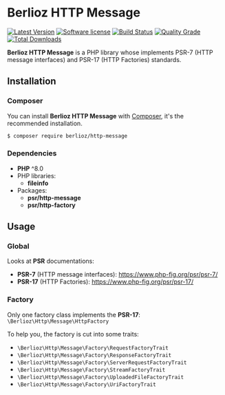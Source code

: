 # Berlioz HTTP Message

[![Latest Version](https://img.shields.io/packagist/v/berlioz/http-message.svg?style=flat-square)](https://github.com/BerliozFramework/HttpMessage/releases)
[![Software license](https://img.shields.io/github/license/BerliozFramework/HttpMessage.svg?style=flat-square)](https://github.com/BerliozFramework/HttpMessage/blob/2.x/LICENSE)
[![Build Status](https://img.shields.io/github/workflow/status/BerliozFramework/HttpMessage/Tests/2.x.svg?style=flat-square)](https://github.com/BerliozFramework/HttpMessage/actions/workflows/tests.yml?query=branch%3A2.x)
[![Quality Grade](https://img.shields.io/codacy/grade/3175956ccec64633be9a057cf549faf2/2.x.svg?style=flat-square)](https://www.codacy.com/manual/BerliozFramework/HttpMessage)
[![Total Downloads](https://img.shields.io/packagist/dt/berlioz/http-message.svg?style=flat-square)](https://packagist.org/packages/berlioz/http-message)

**Berlioz HTTP Message** is a PHP library whose implements PSR-7 (HTTP message interfaces) and PSR-17 (HTTP Factories) standards.

## Installation

### Composer

You can install **Berlioz HTTP Message** with [Composer](https://getcomposer.org/), it's the recommended installation.

```bash
$ composer require berlioz/http-message
```

### Dependencies

- **PHP** ^8.0
- PHP libraries:
  - **fileinfo**
- Packages:
  - **psr/http-message**
  - **psr/http-factory**

## Usage

### Global

Looks at **PSR** documentations:
- **PSR-7** (HTTP message interfaces): https://www.php-fig.org/psr/psr-7/
- **PSR-17** (HTTP Factories): https://www.php-fig.org/psr/psr-17/

### Factory

Only one factory class implements the **PSR-17**:
`\Berlioz\Http\Message\HttpFactory`

To help you, the factory is cut into some traits:

- `\Berlioz\Http\Message\Factory\RequestFactoryTrait`
- `\Berlioz\Http\Message\Factory\ResponseFactoryTrait`
- `\Berlioz\Http\Message\Factory\ServerRequestFactoryTrait`
- `\Berlioz\Http\Message\Factory\StreamFactoryTrait`
- `\Berlioz\Http\Message\Factory\UploadedFileFactoryTrait`
- `\Berlioz\Http\Message\Factory\UriFactoryTrait`